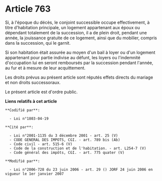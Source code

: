 # Article 763

Si, à l'époque du décès, le conjoint successible occupe effectivement, à titre d'habitation principale, un logement
appartenant aux époux ou dépendant totalement de la succession, il a de plein droit, pendant une année, la jouissance
gratuite de ce logement, ainsi que du mobilier, compris dans la succession, qui le garnit.

Si son habitation était assurée au moyen d'un bail à loyer ou d'un logement appartenant pour partie indivise au défunt, les
loyers ou l'indemnité d'occupation lui en seront remboursés par la succession pendant l'année, au fur et à mesure de leur
acquittement.

Les droits prévus au présent article sont réputés effets directs du mariage et non droits successoraux.

Le présent article est d'ordre public.

**Liens relatifs à cet article**

	**Codifié par**:

	  - Loi n°1803-04-19

	**Cité par**:

	  - Loi n°2001-1135 du 3 décembre 2001 - art. 25 (V)
	  - CODE GENERAL DES IMPOTS, CGI. - art. 789 bis (Ab)
	  - Code civil - art. 515-6 (V)
	  - Code de la construction et de l'habitation. - art. L254-7 (V)
	  - Code général des impôts, CGI. - art. 775 quater (V)

	**Modifié par**:

	  - Loi n°2006-728 du 23 juin 2006 - art. 29 () JORF 24 juin 2006 en vigueur le 1er janvier 2007
